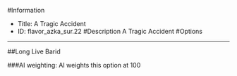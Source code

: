#Information
 - Title: A Tragic Accident
 - ID: flavor_azka_sur.22
#Description
A Tragic Accident
#Options

___
##Long Live Barid

###AI weighting:
AI weights this option at 100

